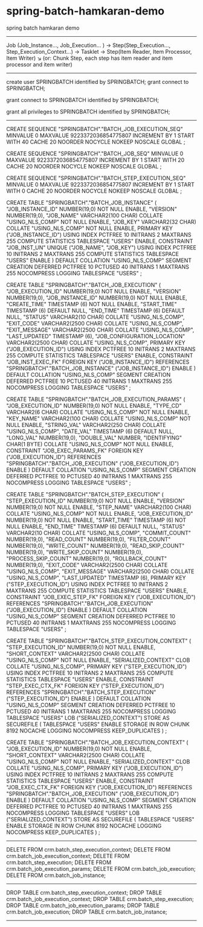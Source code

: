 # spring-batch-hamkaran-demo
spring batch hamkaran demo



---------------------------------------

Job (Job_Instance..., Job_Execution... ) → Step(Step_Execution..., Step_Execution_Context...) → Tasklet
                                         → Step(Item Reader, Item Processor, Item Writer) 
                                            ↘ (or: Chunk Step, each step has item reader and item processor and item writer)











---------------------------------------

create user SPRINGBATCH identified by SPRINGBATCH;
grant connect to SPRINGBATCH;

grant connect to SPRINGBATCH identified by SPRINGBATCH;

grant all privileges to SPRINGBATCH identified by SPRINGBATCH;



---------------------------------------


CREATE SEQUENCE  "SPRINGBATCH"."BATCH_JOB_EXECUTION_SEQ"  MINVALUE 0 MAXVALUE 9223372036854775807 INCREMENT BY 1 START WITH 40 CACHE 20 NOORDER  NOCYCLE  NOKEEP  NOSCALE  GLOBAL ;

CREATE SEQUENCE  "SPRINGBATCH"."BATCH_JOB_SEQ"  MINVALUE 0 MAXVALUE 9223372036854775807 INCREMENT BY 1 START WITH 20 CACHE 20 NOORDER  NOCYCLE  NOKEEP  NOSCALE  GLOBAL ;

CREATE SEQUENCE  "SPRINGBATCH"."BATCH_STEP_EXECUTION_SEQ"  MINVALUE 0 MAXVALUE 9223372036854775807 INCREMENT BY 1 START WITH 0 CACHE 20 NOORDER  NOCYCLE  NOKEEP  NOSCALE  GLOBAL ;


CREATE TABLE "SPRINGBATCH"."BATCH_JOB_INSTANCE"
(	"JOB_INSTANCE_ID" NUMBER(19,0) NOT NULL ENABLE,
"VERSION" NUMBER(19,0),
"JOB_NAME" VARCHAR2(100 CHAR) COLLATE "USING_NLS_COMP" NOT NULL ENABLE,
"JOB_KEY" VARCHAR2(32 CHAR) COLLATE "USING_NLS_COMP" NOT NULL ENABLE,
PRIMARY KEY ("JOB_INSTANCE_ID")
USING INDEX PCTFREE 10 INITRANS 2 MAXTRANS 255 COMPUTE STATISTICS
TABLESPACE "USERS"  ENABLE,
CONSTRAINT "JOB_INST_UN" UNIQUE ("JOB_NAME", "JOB_KEY")
USING INDEX PCTFREE 10 INITRANS 2 MAXTRANS 255 COMPUTE STATISTICS
TABLESPACE "USERS"  ENABLE
)  DEFAULT COLLATION "USING_NLS_COMP" SEGMENT CREATION DEFERRED
PCTFREE 10 PCTUSED 40 INITRANS 1 MAXTRANS 255
NOCOMPRESS LOGGING
TABLESPACE "USERS" ;


CREATE TABLE "SPRINGBATCH"."BATCH_JOB_EXECUTION"
(	"JOB_EXECUTION_ID" NUMBER(19,0) NOT NULL ENABLE,
"VERSION" NUMBER(19,0),
"JOB_INSTANCE_ID" NUMBER(19,0) NOT NULL ENABLE,
"CREATE_TIME" TIMESTAMP (6) NOT NULL ENABLE,
"START_TIME" TIMESTAMP (6) DEFAULT NULL,
"END_TIME" TIMESTAMP (6) DEFAULT NULL,
"STATUS" VARCHAR2(10 CHAR) COLLATE "USING_NLS_COMP",
"EXIT_CODE" VARCHAR2(2500 CHAR) COLLATE "USING_NLS_COMP",
"EXIT_MESSAGE" VARCHAR2(2500 CHAR) COLLATE "USING_NLS_COMP",
"LAST_UPDATED" TIMESTAMP (6),
"JOB_CONFIGURATION_LOCATION" VARCHAR2(2500 CHAR) COLLATE "USING_NLS_COMP",
PRIMARY KEY ("JOB_EXECUTION_ID")
USING INDEX PCTFREE 10 INITRANS 2 MAXTRANS 255 COMPUTE STATISTICS
TABLESPACE "USERS"  ENABLE,
CONSTRAINT "JOB_INST_EXEC_FK" FOREIGN KEY ("JOB_INSTANCE_ID")
REFERENCES "SPRINGBATCH"."BATCH_JOB_INSTANCE" ("JOB_INSTANCE_ID") ENABLE
)  DEFAULT COLLATION "USING_NLS_COMP" SEGMENT CREATION DEFERRED
PCTFREE 10 PCTUSED 40 INITRANS 1 MAXTRANS 255
NOCOMPRESS LOGGING
TABLESPACE "USERS" ;


CREATE TABLE "SPRINGBATCH"."BATCH_JOB_EXECUTION_PARAMS"
(	"JOB_EXECUTION_ID" NUMBER(19,0) NOT NULL ENABLE,
"TYPE_CD" VARCHAR2(6 CHAR) COLLATE "USING_NLS_COMP" NOT NULL ENABLE,
"KEY_NAME" VARCHAR2(100 CHAR) COLLATE "USING_NLS_COMP" NOT NULL ENABLE,
"STRING_VAL" VARCHAR2(250 CHAR) COLLATE "USING_NLS_COMP",
"DATE_VAL" TIMESTAMP (6) DEFAULT NULL,
"LONG_VAL" NUMBER(19,0),
"DOUBLE_VAL" NUMBER,
"IDENTIFYING" CHAR(1 BYTE) COLLATE "USING_NLS_COMP" NOT NULL ENABLE,
CONSTRAINT "JOB_EXEC_PARAMS_FK" FOREIGN KEY ("JOB_EXECUTION_ID")
REFERENCES "SPRINGBATCH"."BATCH_JOB_EXECUTION" ("JOB_EXECUTION_ID") ENABLE
)  DEFAULT COLLATION "USING_NLS_COMP" SEGMENT CREATION DEFERRED
PCTFREE 10 PCTUSED 40 INITRANS 1 MAXTRANS 255
NOCOMPRESS LOGGING
TABLESPACE "USERS" ;



CREATE TABLE "SPRINGBATCH"."BATCH_STEP_EXECUTION"
(	"STEP_EXECUTION_ID" NUMBER(19,0) NOT NULL ENABLE,
"VERSION" NUMBER(19,0) NOT NULL ENABLE,
"STEP_NAME" VARCHAR2(100 CHAR) COLLATE "USING_NLS_COMP" NOT NULL ENABLE,
"JOB_EXECUTION_ID" NUMBER(19,0) NOT NULL ENABLE,
"START_TIME" TIMESTAMP (6) NOT NULL ENABLE,
"END_TIME" TIMESTAMP (6) DEFAULT NULL,
"STATUS" VARCHAR2(10 CHAR) COLLATE "USING_NLS_COMP",
"COMMIT_COUNT" NUMBER(19,0),
"READ_COUNT" NUMBER(19,0),
"FILTER_COUNT" NUMBER(19,0),
"WRITE_COUNT" NUMBER(19,0),
"READ_SKIP_COUNT" NUMBER(19,0),
"WRITE_SKIP_COUNT" NUMBER(19,0),
"PROCESS_SKIP_COUNT" NUMBER(19,0),
"ROLLBACK_COUNT" NUMBER(19,0),
"EXIT_CODE" VARCHAR2(2500 CHAR) COLLATE "USING_NLS_COMP",
"EXIT_MESSAGE" VARCHAR2(2500 CHAR) COLLATE "USING_NLS_COMP",
"LAST_UPDATED" TIMESTAMP (6),
PRIMARY KEY ("STEP_EXECUTION_ID")
USING INDEX PCTFREE 10 INITRANS 2 MAXTRANS 255 COMPUTE STATISTICS
TABLESPACE "USERS"  ENABLE,
CONSTRAINT "JOB_EXEC_STEP_FK" FOREIGN KEY ("JOB_EXECUTION_ID")
REFERENCES "SPRINGBATCH"."BATCH_JOB_EXECUTION" ("JOB_EXECUTION_ID") ENABLE
)  DEFAULT COLLATION "USING_NLS_COMP" SEGMENT CREATION DEFERRED
PCTFREE 10 PCTUSED 40 INITRANS 1 MAXTRANS 255
NOCOMPRESS LOGGING
TABLESPACE "USERS" ;


CREATE TABLE "SPRINGBATCH"."BATCH_STEP_EXECUTION_CONTEXT"
(	"STEP_EXECUTION_ID" NUMBER(19,0) NOT NULL ENABLE,
"SHORT_CONTEXT" VARCHAR2(2500 CHAR) COLLATE "USING_NLS_COMP" NOT NULL ENABLE,
"SERIALIZED_CONTEXT" CLOB COLLATE "USING_NLS_COMP",
PRIMARY KEY ("STEP_EXECUTION_ID")
USING INDEX PCTFREE 10 INITRANS 2 MAXTRANS 255 COMPUTE STATISTICS
TABLESPACE "USERS"  ENABLE,
CONSTRAINT "STEP_EXEC_CTX_FK" FOREIGN KEY ("STEP_EXECUTION_ID")
REFERENCES "SPRINGBATCH"."BATCH_STEP_EXECUTION" ("STEP_EXECUTION_ID") ENABLE
)  DEFAULT COLLATION "USING_NLS_COMP" SEGMENT CREATION DEFERRED
PCTFREE 10 PCTUSED 40 INITRANS 1 MAXTRANS 255
NOCOMPRESS LOGGING
TABLESPACE "USERS"
LOB ("SERIALIZED_CONTEXT") STORE AS SECUREFILE (
TABLESPACE "USERS" ENABLE STORAGE IN ROW CHUNK 8192
NOCACHE LOGGING  NOCOMPRESS  KEEP_DUPLICATES ) ;


CREATE TABLE "SPRINGBATCH"."BATCH_JOB_EXECUTION_CONTEXT"
(	"JOB_EXECUTION_ID" NUMBER(19,0) NOT NULL ENABLE,
"SHORT_CONTEXT" VARCHAR2(2500 CHAR) COLLATE "USING_NLS_COMP" NOT NULL ENABLE,
"SERIALIZED_CONTEXT" CLOB COLLATE "USING_NLS_COMP",
PRIMARY KEY ("JOB_EXECUTION_ID")
USING INDEX PCTFREE 10 INITRANS 2 MAXTRANS 255 COMPUTE STATISTICS
TABLESPACE "USERS"  ENABLE,
CONSTRAINT "JOB_EXEC_CTX_FK" FOREIGN KEY ("JOB_EXECUTION_ID")
REFERENCES "SPRINGBATCH"."BATCH_JOB_EXECUTION" ("JOB_EXECUTION_ID") ENABLE
)  DEFAULT COLLATION "USING_NLS_COMP" SEGMENT CREATION DEFERRED
PCTFREE 10 PCTUSED 40 INITRANS 1 MAXTRANS 255
NOCOMPRESS LOGGING
TABLESPACE "USERS"
LOB ("SERIALIZED_CONTEXT") STORE AS SECUREFILE (
TABLESPACE "USERS" ENABLE STORAGE IN ROW CHUNK 8192
NOCACHE LOGGING  NOCOMPRESS  KEEP_DUPLICATES ) ;



------------------------------------

DELETE FROM crm.batch_step_execution_context;
DELETE FROM crm.batch_job_execution_context;
DELETE FROM crm.batch_step_execution;
DELETE FROM  crm.batch_job_execution_params;
DELETE FROM crm.batch_job_execution;
DELETE FROM crm.batch_job_instance;


--------------------------------------

DROP TABLE  crm.batch_step_execution_context;
DROP TABLE  crm.batch_job_execution_context;
DROP TABLE  crm.batch_step_execution;
DROP TABLE  crm.batch_job_execution_params;
DROP TABLE  crm.batch_job_execution;
DROP TABLE  crm.batch_job_instance;

--------------------------------------